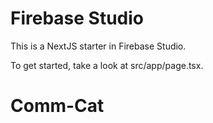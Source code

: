 # Firebase Studio

This is a NextJS starter in Firebase Studio.

To get started, take a look at src/app/page.tsx.
# Comm-Cat
